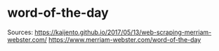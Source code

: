 # word-of-the-day



Sources:
https://kaijento.github.io/2017/05/13/web-scraping-merriam-webster.com/
https://www.merriam-webster.com/word-of-the-day